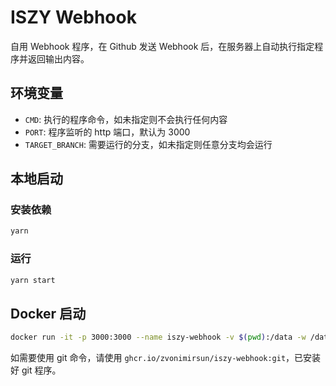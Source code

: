 # ISZY Webhook

自用 Webhook 程序，在 Github 发送 Webhook 后，在服务器上自动执行指定程序并返回输出内容。

## 环境变量

- `CMD`: 执行的程序命令，如未指定则不会执行任何内容
- `PORT`: 程序监听的 http 端口，默认为 3000
- `TARGET_BRANCH`: 需要运行的分支，如未指定则任意分支均会运行

## 本地启动

### 安装依赖

```bash
yarn
```

### 运行

```bash
yarn start
```

## Docker 启动

```bash
docker run -it -p 3000:3000 --name iszy-webhook -v $(pwd):/data -w /data -e CMD="sh test.sh" -e TARGET=main ghcr.io/zvonimirsun/iszy-webhook
```

如需要使用 git 命令，请使用 `ghcr.io/zvonimirsun/iszy-webhook:git`，已安装好 git 程序。
